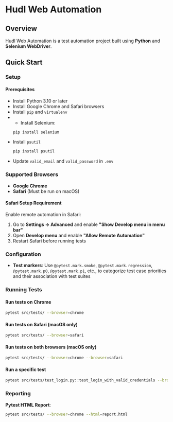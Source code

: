 # Hudl Web Automation

## Overview
Hudl Web Automation is a test automation project built using **Python** and **Selenium WebDriver**.

## Quick Start

### Setup

#### Prerequisites
- Install Python 3.10 or later
- Install Google Chrome and Safari browsers
- Install `pip` and `virtualenv`
- - Install Selenium:
  ```sh
  pip install selenium
  ```
- Install `psutil`
  ```sh
  pip install psutil
  ```
- Update `valid_email` and `valid_password` in `.env`

### Supported Browsers
- **Google Chrome**
- **Safari** (Must be run on macOS)


#### **Safari Setup Requirement**
Enable remote automation in Safari:
1. Go to **Settings → Advanced** and enable **"Show Develop menu in menu bar"**
2. Open **Develop menu** and enable **"Allow Remote Automation"**
3. Restart Safari before running tests

### Configuration
- **Test markers**: Use `@pytest.mark.smoke`, `@pytest.mark.regression`, `@pytest.mark.p0`, `@pytest.mark.p1`, etc., to categorize test case priorities and their association with  test suites

### Running Tests

#### Run tests on Chrome
```sh
pytest src/tests/ --browser=chrome
```

#### Run tests on Safari (macOS only)
```sh
pytest src/tests/ --browser=safari
```

#### Run tests on both browsers (macOS only)
```sh
pytest src/tests/ --browser=chrome --browser=safari
```

#### Run a specific test
```sh
pytest src/tests/test_login.py::test_login_with_valid_credentials --browser=chrome
```


### Reporting

**Pytest HTML Report**:
  ```sh
  pytest src/tests/ --browser=chrome --html=report.html


